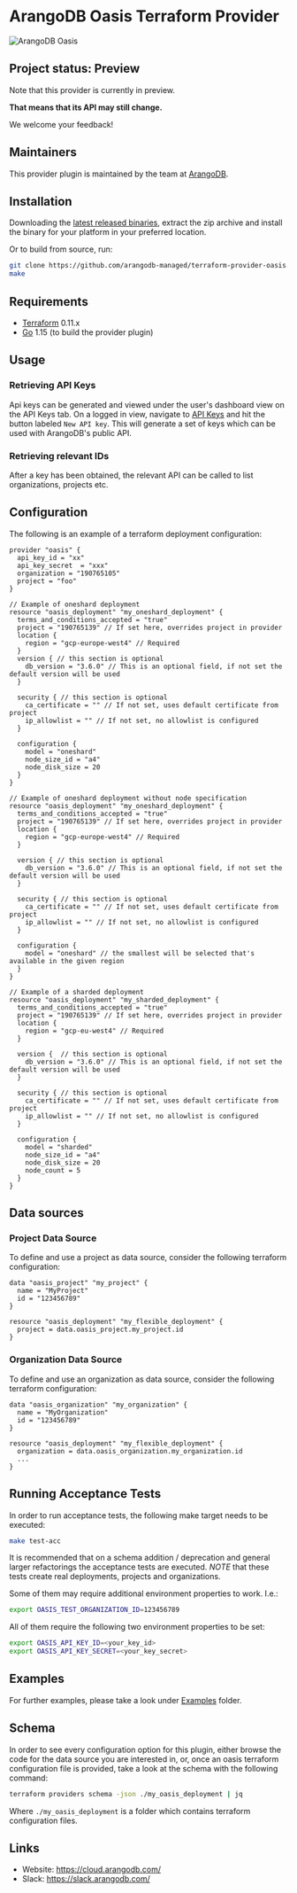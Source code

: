 # ArangoDB Oasis Terraform Provider

![ArangoDB Oasis](https://cloud.arangodb.com/assets/logos/arangodb-oasis-logo-whitebg-right.png)

## Project status: Preview

Note that this provider is currently in preview.

**That means that its API may still change.**

We welcome your feedback!

## Maintainers

This provider plugin is maintained by the team at [ArangoDB](https://www.arangodb.com/).

## Installation

Downloading the [latest released binaries](https://github.com/arangodb-managed/terraform-provider-oasis/releases),
extract the zip archive and install the binary for your platform in your preferred location.

Or to build from source, run:

```bash
git clone https://github.com/arangodb-managed/terraform-provider-oasis.git
make
```

## Requirements

- [Terraform](https://www.terraform.io/downloads.html) 0.11.x
- [Go](https://golang.org/doc/install) 1.15 (to build the provider plugin)

## Usage

### Retrieving API Keys

Api keys can be generated and viewed under the user's dashboard view on the API Keys tab.
On a logged in view, navigate to [API Keys](https://cloud.arangodb.com/dashboard/user/api-keys) and hit the button
labeled `New API key`. This will generate a set of keys which can be used with ArangoDB's public API.

### Retrieving relevant IDs

After a key has been obtained, the relevant API can be called to list organizations, projects etc.

## Configuration

The following is an example of a terraform deployment configuration:

```hcl
provider "oasis" {
  api_key_id = "xx"
  api_key_secret  = "xxx"
  organization = "190765105"
  project = "foo"
}

// Example of oneshard deployment
resource "oasis_deployment" "my_oneshard_deployment" {
  terms_and_conditions_accepted = "true"
  project = "190765139" // If set here, overrides project in provider
  location {
    region = "gcp-europe-west4" // Required
  }
  version { // this section is optional
    db_version = "3.6.0" // This is an optional field, if not set the default version will be used
  }

  security { // this section is optional
    ca_certificate = "" // If not set, uses default certificate from project
    ip_allowlist = "" // If not set, no allowlist is configured
  }

  configuration {
    model = "oneshard"
    node_size_id = "a4"
    node_disk_size = 20
  }
}

// Example of oneshard deployment without node specification
resource "oasis_deployment" "my_oneshard_deployment" {
  terms_and_conditions_accepted = "true"
  project = "190765139" // If set here, overrides project in provider
  location {
    region = "gcp-europe-west4" // Required
  }

  version { // this section is optional
    db_version = "3.6.0" // This is an optional field, if not set the default version will be used
  }

  security { // this section is optional
    ca_certificate = "" // If not set, uses default certificate from project
    ip_allowlist = "" // If not set, no allowlist is configured
  }

  configuration {
    model = "oneshard" // the smallest will be selected that's available in the given region
  }
}

// Example of a sharded deployment
resource "oasis_deployment" "my_sharded_deployment" {
  terms_and_conditions_accepted = "true"
  project = "190765139" // If set here, overrides project in provider
  location {
    region = "gcp-eu-west4" // Required
  }

  version {  // this section is optional
    db_version = "3.6.0" // This is an optional field, if not set the default version will be used
  }

  security { // this section is optional
    ca_certificate = "" // If not set, uses default certificate from project
    ip_allowlist = "" // If not set, no allowlist is configured
  }

  configuration {
    model = "sharded"
    node_size_id = "a4"
    node_disk_size = 20
    node_count = 5
  }
}
```

## Data sources

### Project Data Source

To define and use a project as data source, consider the following terraform configuration:

```hcl
data "oasis_project" "my_project" {
  name = "MyProject"
  id = "123456789"
}

resource "oasis_deployment" "my_flexible_deployment" {
  project = data.oasis_project.my_project.id
}
```

### Organization Data Source

To define and use an organization as data source, consider the following terraform configuration:

```hcl
data "oasis_organization" "my_organization" {
  name = "MyOrganization"
  id = "123456789"
}

resource "oasis_deployment" "my_flexible_deployment" {
  organization = data.oasis_organization.my_organization.id
  ...
}
```

## Running Acceptance Tests

In order to run acceptance tests, the following make target needs to be executed:

```bash
make test-acc
```

It is recommended that on a schema addition / deprecation and general larger refactorings the acceptance tests are
executed. *NOTE* that these tests create real deployments, projects and organizations.

Some of them may require additional environment properties to work. I.e.:

```bash
export OASIS_TEST_ORGANIZATION_ID=123456789
```

All of them require the following two environment properties to be set:

```bash
export OASIS_API_KEY_ID=<your_key_id>
export OASIS_API_KEY_SECRET=<your_key_secret>
```

## Examples

For further examples, please take a look under [Examples](./examples) folder.

## Schema

In order to see every configuration option for this plugin, either browse the code for the data source
you are interested in, or, once an oasis terraform configuration file is provided, take a look at the schema
with the following command:

```bash
terraform providers schema -json ./my_oasis_deployment | jq
```

Where `./my_oasis_deployment` is a folder which contains terraform configuration files.

## Links

- Website: https://cloud.arangodb.com/
- Slack: https://slack.arangodb.com/

